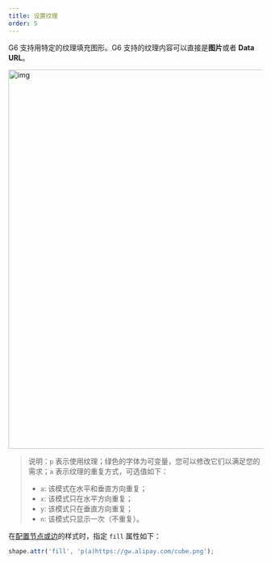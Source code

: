 ```yaml
---
title: 设置纹理
order: 5
---
```


G6 支持用特定的纹理填充图形。G6 支持的纹理内容可以直接是**图片**或者 **Data URL**。

<img src='https://gw.alipayobjects.com/mdn/rms_f8c6a0/afts/img/A*cPgYSJ2ZfwYAAAAAAAAAAABkARQnAQ' width='750' alt='img'/>

> 说明：`p` 表示使用纹理；绿色的字体为可变量，您可以修改它们以满足您的需求；`a` 表示纹理的重复方式，可选值如下：
>
> - `a`: 该模式在水平和垂直方向重复；
> - `x`: 该模式只在水平方向重复；
> - `y`: 该模式只在垂直方向重复；
> - `n`: 该模式只显示一次（不重复）。

在[配置节点或边](/zh/docs/manual/tutorial/elements)的样式时，指定 `fill` 属性如下：

```javascript
shape.attr('fill', 'p(a)https://gw.alipay.com/cube.png');
```
